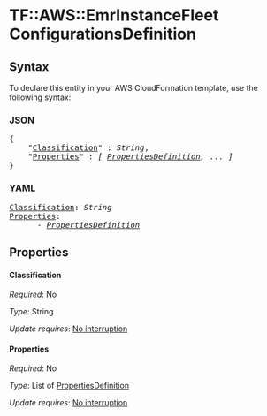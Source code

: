 # TF::AWS::EmrInstanceFleet ConfigurationsDefinition

## Syntax

To declare this entity in your AWS CloudFormation template, use the following syntax:

### JSON

<pre>
{
    "<a href="#classification" title="Classification">Classification</a>" : <i>String</i>,
    "<a href="#properties" title="Properties">Properties</a>" : <i>[ <a href="propertiesdefinition.md">PropertiesDefinition</a>, ... ]</i>
}
</pre>

### YAML

<pre>
<a href="#classification" title="Classification">Classification</a>: <i>String</i>
<a href="#properties" title="Properties">Properties</a>: <i>
      - <a href="propertiesdefinition.md">PropertiesDefinition</a></i>
</pre>

## Properties

#### Classification

_Required_: No

_Type_: String

_Update requires_: [No interruption](https://docs.aws.amazon.com/AWSCloudFormation/latest/UserGuide/using-cfn-updating-stacks-update-behaviors.html#update-no-interrupt)

#### Properties

_Required_: No

_Type_: List of <a href="propertiesdefinition.md">PropertiesDefinition</a>

_Update requires_: [No interruption](https://docs.aws.amazon.com/AWSCloudFormation/latest/UserGuide/using-cfn-updating-stacks-update-behaviors.html#update-no-interrupt)

